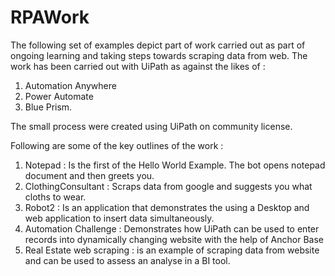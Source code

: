 # RPAWork

The following set of examples depict part of work carried out as part of ongoing learning and taking steps towards scraping data from web.
The work has been carried out with UiPath as against the likes of : 
1) Automation Anywhere 
2) Power Automate
3) Blue Prism.

The small process were created using UiPath on community license.

Following are some of the key outlines of the work : 
1) Notepad : Is the first of the Hello World Example. The bot opens notepad document and then greets you. 
2) ClothingConsultant :  Scraps data from google and suggests you what cloths to wear. 
3) Robot2 : Is an application that demonstrates the using a Desktop and web application to insert data simultaneously. 
4) Automation Challenge : Demonstrates how UiPath can be used to enter records into dynamically changing website with the help of Anchor Base
5) Real Estate web scraping : is an example of scraping data from website and can be used to assess an analyse in a BI tool.
